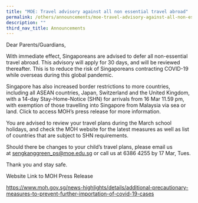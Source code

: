 ```yaml
---
title: "MOE: Travel advisory against all non essential travel abroad"
permalink: /others/announcements/moe-travel-advisory-against-all-non-essential-travel-abroad
description: ""
third_nav_title: Announcements
---
```

<p>Dear Parents/Guardians,</p>
<p>With immediate effect, Singaporeans are advised to defer all non-essential travel abroad. This advisory will apply for 30 days, and will be reviewed thereafter. This is to reduce the risk of Singaporeans contracting COVID-19 while overseas during this global pandemic.&nbsp;</p>
<p>Singapore has also increased border restrictions to more countries, including all ASEAN countries, Japan, Switzerland and the United Kingdom, with a 14-day Stay-Home-Notice (SHN) for arrivals from 16 Mar 11.59 pm, with exemption of those travelling into Singapore from Malaysia via sea or land. Click to access MOH&rsquo;s press release for more information.</p>
<p>You are advised to review your travel plans during the March school holidays, and check the MOH website for the latest measures as well as list of countries that are subject to SHN requirements.&nbsp;</p>
<p>Should there be changes to your child&rsquo;s travel plans, please email us at&nbsp;<a href="mailto:sengkanggreen_ps@moe.edu.sg" target="">sengkanggreen_ps@moe.edu.sg</a>&nbsp;or call us at&nbsp;6386 4255 by 17 Mar, Tues.</p>
<p>Thank you and stay safe.</p>
<p>Website Link to MOH Press Release</p>
<p><a href="https://www.moh.gov.sg/news-highlights/details/additional-precautionary-measures-to-prevent-further-importation-of-covid-19-cases" target="_blank" rel="noopener">https://www.moh.gov.sg/news-highlights/details/additional-precautionary-measures-to-prevent-further-importation-of-covid-19-cases</a></p>